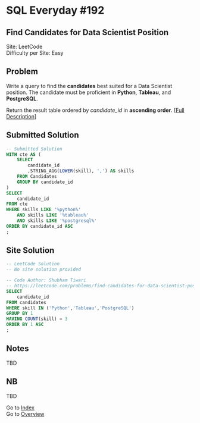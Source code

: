 # SQL Everyday \#192

## Find Candidates for Data Scientist Position

Site: LeetCode\
Difficulty per Site: Easy

## Problem

Write a query to find the **candidates** best suited for a Data Scientist position. The candidate must be proficient in **Python**, **Tableau**, and **PostgreSQL**.

Return the result table ordered by *candidate_id* in **ascending order**. [[Full Description](https://leetcode.com/problems/find-candidates-for-data-scientist-position/description/)]

## Submitted Solution

```sql
-- Submitted Solution
WITH cte AS (
    SELECT
        candidate_id
        ,STRING_AGG(LOWER(skill), ',') AS skills
    FROM Candidates
    GROUP BY candidate_id
)
SELECT
    candidate_id
FROM cte
WHERE skills LIKE '%python%'
    AND skills LIKE '%tableau%'
    AND skills LIKE '%postgresql%'
ORDER BY candidate_id ASC
;
```

## Site Solution

```sql
-- LeetCode Solution 
-- No site solution provided

-- Code Author: Shubham Tiwari
-- https://leetcode.com/problems/find-candidates-for-data-scientist-position/solutions/4785812/easy-solution
SELECT 
    candidate_id
FROM candidates
WHERE skill IN ('Python','Tableau','PostgreSQL')
GROUP BY 1
HAVING COUNT(skill) = 3
ORDER BY 1 ASC
;
```

## Notes

TBD

## NB

TBD

Go to [Index](../?tab=readme-ov-file#index)\
Go to [Overview](../?tab=readme-ov-file)

